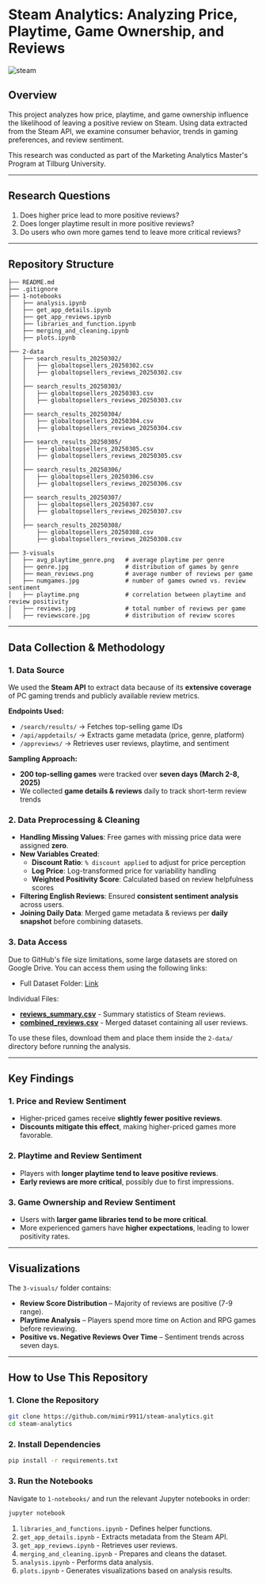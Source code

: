 # Steam Analytics: Analyzing Price, Playtime, Game Ownership, and Reviews
![steam](https://store.cloudflare.steamstatic.com/public/shared/images/responsive/steam_share_image.jpg)

## Overview
This project analyzes how price, playtime, and game ownership influence the likelihood of leaving a positive review on Steam. Using data extracted from the Steam API, we examine consumer behavior, trends in gaming preferences, and review sentiment.

This research was conducted as part of the Marketing Analytics Master's Program at Tilburg University.

---

## Research Questions
1. Does higher price lead to more positive reviews?  
2. Does longer playtime result in more positive reviews?  
3. Do users who own more games tend to leave more critical reviews?  

---

## Repository Structure
```
├── README.md
├── .gitignore
├── 1-notebooks
│   ├── analysis.ipynb
│   ├── get_app_details.ipynb
│   ├── get_app_reviews.ipynb
│   ├── libraries_and_function.ipynb
│   ├── merging_and_cleaning.ipynb
│   ├── plots.ipynb
│
├── 2-data
│   ├── search_results_20250302/
│   │   ├── globaltopsellers_20250302.csv
│   │   ├── globaltopsellers_reviews_20250302.csv
│   │
│   ├── search_results_20250303/
│   │   ├── globaltopsellers_20250303.csv
│   │   ├── globaltopsellers_reviews_20250303.csv
│   │
│   ├── search_results_20250304/
│   │   ├── globaltopsellers_20250304.csv
│   │   ├── globaltopsellers_reviews_20250304.csv
│   │
│   ├── search_results_20250305/
│   │   ├── globaltopsellers_20250305.csv
│   │   ├── globaltopsellers_reviews_20250305.csv
│   │
│   ├── search_results_20250306/
│   │   ├── globaltopsellers_20250306.csv
│   │   ├── globaltopsellers_reviews_20250306.csv
│   │
│   ├── search_results_20250307/
│   │   ├── globaltopsellers_20250307.csv
│   │   ├── globaltopsellers_reviews_20250307.csv
│   │
│   ├── search_results_20250308/
│       ├── globaltopsellers_20250308.csv
│       ├── globaltopsellers_reviews_20250308.csv
│
├── 3-visuals
│   ├── avg_playtime_genre.png   # average playtime per genre
│   ├── genre.jpg                # distribution of games by genre
│   ├── mean_reviews.png         # average number of reviews per game
│   ├── numgames.jpg             # number of games owned vs. review sentiment
│   ├── playtime.png             # correlation between playtime and review positivity
│   ├── reviews.jpg              # total number of reviews per game
│   ├── reviewscore.jpg          # distribution of review scores

```

---

## Data Collection & Methodology
### **1. Data Source**
We used the **Steam API** to extract data because of its **extensive coverage** of PC gaming trends and publicly available review metrics.

**Endpoints Used:**
- `/search/results/` → Fetches top-selling game IDs
- `/api/appdetails/` → Extracts game metadata (price, genre, platform)
- `/appreviews/` → Retrieves user reviews, playtime, and sentiment

**Sampling Approach:**
- **200 top-selling games** were tracked over **seven days (March 2-8, 2025)**
- We collected **game details & reviews** daily to track short-term review trends

### **2. Data Preprocessing & Cleaning**
- **Handling Missing Values**: Free games with missing price data were assigned **zero**.
- **New Variables Created**:
  - **Discount Ratio**: `% discount applied` to adjust for price perception
  - **Log Price**: Log-transformed price for variability handling
  - **Weighted Positivity Score**: Calculated based on review helpfulness scores
- **Filtering English Reviews**: Ensured **consistent sentiment analysis** across users.
- **Joining Daily Data**: Merged game metadata & reviews per **daily snapshot** before combining datasets.

### **3. Data Access**
Due to GitHub's file size limitations, some large datasets are stored on Google Drive. You can access them using the following links:
- Full Dataset Folder: [Link](https://drive.google.com/drive/u/0/folders/12ECbY0PjCb76N8bsNWKZTCpMkBmK6R1M)

Individual Files:
- **[reviews_summary.csv](https://drive.google.com/file/d/19j-ePeM6reLBeVh-_GOd_Y1euP-Phra5/view)** - Summary statistics of Steam reviews.
- **[combined_reviews.csv](https://drive.google.com/file/d/1BxBNf1Lf5GD2fnbI35KavbFlyQTFM1cw/view)** - Merged dataset containing all user reviews.

To use these files, download them and place them inside the `2-data/` directory before running the analysis.

---

## Key Findings
### 1. **Price and Review Sentiment**
- Higher-priced games receive **slightly fewer positive reviews**.
- **Discounts mitigate this effect**, making higher-priced games more favorable.

### 2. **Playtime and Review Sentiment**
- Players with **longer playtime tend to leave positive reviews**.
- **Early reviews are more critical**, possibly due to first impressions.

### 3. **Game Ownership and Review Sentiment**
- Users with **larger game libraries tend to be more critical**.
- More experienced gamers have **higher expectations**, leading to lower positivity rates.

---

## Visualizations
The `3-visuals/` folder contains:
- **Review Score Distribution** – Majority of reviews are positive (7-9 range).
- **Playtime Analysis** – Players spend more time on Action and RPG games before reviewing.
- **Positive vs. Negative Reviews Over Time** – Sentiment trends across seven days.

---

## How to Use This Repository
### 1. Clone the Repository
```bash
git clone https://github.com/mimir9911/steam-analytics.git
cd steam-analytics
```

### 2. Install Dependencies
```bash
pip install -r requirements.txt
```

### 3. Run the Notebooks
Navigate to `1-notebooks/` and run the relevant Jupyter notebooks in order:
```bash
jupyter notebook
```
1. `libraries_and_functions.ipynb` - Defines helper functions.
2. `get_app_details.ipynb` - Extracts metadata from the Steam API.
3. `get_app_reviews.ipynb` - Retrieves user reviews.
4. `merging_and_cleaning.ipynb` - Prepares and cleans the dataset.
5. `analysis.ipynb` - Performs data analysis.
6. `plots.ipynb` - Generates visualizations based on analysis results.

